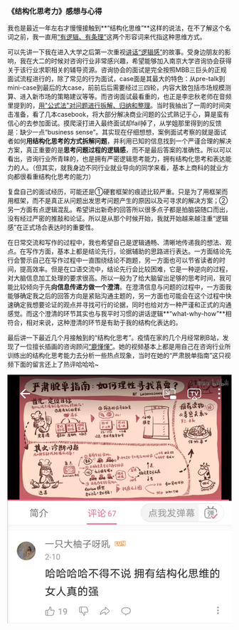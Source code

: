 ### 《结构化思考力》感想与心得

​		我也是最近一年左右才慢慢接触到**“结构化思维”**这样的说法，在不了解这个名词之前，我一直用<u>“有逻辑、有条理”</u>这两个形容词来代指这种思维方式。

​		可以先讲一下我在进入大学之后第一次重视<u>讲话“逻辑感”</u>的故事。受身边朋友的影响，我在大二的时候对咨询行业非常感兴趣，希望能够加入南京大学咨询协会获得关于该行业求职相关的辅导资源。咨询协会的面试是完全按照MBB三巨头的正规面试流程进行的，除了常见的行为面试，case面是其最大的特色：从pre-talk到mini-case到最后的大case，前前后后需要经过三四轮，内容大致包括市场规模测算、进入新市场的策略建议等等。而咨询面试最看重的，也正是李忠秋老师在音频里提到的，<u>用"公式法"对问题进行拆解、归纳和整理</u>。当时我抽出了一周的时间突击准备，看了几本casebook，将大部分解决商业问题的公式熟记于心，算是蛮有信心的去参加面试。摸爬滚打进入最终面试却fail掉了，从学姐那里得到的反馈是：缺少一点“business sense”。其实现在仔细想想，案例面试考察的就是面试者如何**用结构化思考的方式拆解问题**，并利用已知的信息找到一个严谨合理的解决方案，真正重要的是**思考问题过程的逻辑感**，而不是最后答案的准确性。所以可以看出，咨询行业所青睐的，也是拥有严密逻辑思考能力，拥有结构化思考和表达能力的人。（但其实，就我身边不同行业就业导向的同学来看，基本上商科的就业方向都很看重结构化思考的能力）

​		复盘自己的面试经历，可能还是①硬套框架的痕迹比较严重。只是为了用框架而用框架，而不是真正从问题出发思考问题产生的原因以及可寻求的解决方案；②另一方面有点逻辑混乱。希望讲出新奇的回答所以很多点子都是拍脑袋随口而出，没有经过严密的推敲和论证。所以是从那个时候开始，我就开始越来越注重“逻辑感”在正式场合表达时的重要性。

​		在日常交流和写作的过程中，我也希望自己是逻辑通畅、清晰地传递我的想法、观点。在写作方面，基本上都是结论先行，论据辅助的思路进行表达。一方面结论先行会警示自己在写作过程中一直围绕结论不跑题，另一方面也可以节省读者的时间，提高效率。但是在口语交流中，结论先行会比较困难，它是一种逆向的过程，对大脑信息加工处理的要求很高。所以一般为了给大脑留出足够的思考时间，我可能比较倾向于先**向信息传递方做一个澄清**。在澄清信息与问题的过程中，一方面我能够确定我之后的回答方向是紧贴沟通主题的，另一方面也可能会在这个过程中快速确定我想要论证的观点并寻找可行的论据，同时也给对方一种严谨和正式的沟通感觉。而这个澄清的环节其实也与我平时习惯的讲话逻辑**“what-why-how”**相符合，相对来说，这种澄清的环节是有助于我的结构化表达的。

​		最后讲一下最近几个月接触到的“结构化思考”。疫情在家的几个月经常刷B站，发现了一位擅长插画的咨询顾问[“鹿懂懂”](https://space.bilibili.com/494096334?share_medium=android&share_source=copy_link&bbid=XY0D0260943C25D20D8D276296B02D4A7A409&ts=1589960134116)。她的视频基本上都是用自己在咨询行业所训练出的结构化思考能力去分析一些热点现象，当时在她的“严肃脱单指南”这只视频下面的留言还上了热评哈哈哈~

![image](https://github.com/WangXuan0818/WangXuan0818.github.io/raw/master/Ideas/image1-ST.png)